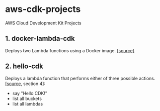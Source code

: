 # aws-cdk-projects
AWS Cloud Development Kit Projects

## 1. docker-lambda-cdk
Deploys two Lambda functions using a Docker image. [[source](https://www.fpgmaas.com/blog/aws-cdk-lambdas-docker)].

## 2. hello-cdk
Deploys a lambda function that performs either of three possible actions. [[source](https://www.udemy.com/course/aws-cdk-masterclass-build-aws-cloud-infrastructures/learn/lecture/33199370#overview), section 4]:
- say "Hello CDK!"
- list all buckets
- list all lambdas